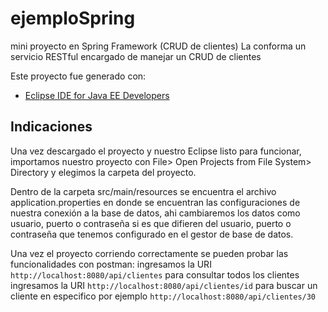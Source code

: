 # ejemploSpring
mini proyecto en Spring Framework (CRUD de clientes)
 La conforma un servicio RESTful encargado de manejar un CRUD de clientes 

Este proyecto fue generado con:
- [Eclipse IDE for Java EE Developers](https://www.eclipse.org/downloads/packages/release/kepler/sr2/eclipse-ide-java-ee-developers)

## Indicaciones
Una vez descargado el proyecto y nuestro Eclipse listo para funcionar, importamos nuestro proyecto
con File> Open Projects from File System> Directory y elegimos la carpeta del proyecto.

Dentro de la carpeta src/main/resources se encuentra el archivo application.properties en donde 
se encuentran las configuraciones de nuestra conexión a la base de datos, ahi cambiaremos los datos 
como usuario, puerto o contraseña si es que difieren del usuario, puerto o contraseña que tenemos configurado en 
el gestor de base de datos.

Una vez el proyecto corriendo correctamente se pueden probar las funcionalidades con postman:
ingresamos la URI `http://localhost:8080/api/clientes` para consultar todos los clientes
ingresamos la URI `http://localhost:8080/api/clientes/id` para 
buscar un cliente en especifico por ejemplo `http://localhost:8080/api/clientes/30`
